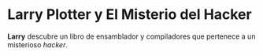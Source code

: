 # Larry Plotter y El Misterio del Hacker

**Larry** descubre un libro de ensamblador y compiladores que pertenece a un misterioso *hacker*.

